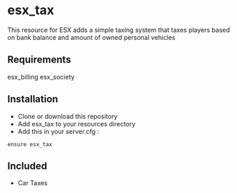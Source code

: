 # esx_tax

This resource for ESX adds a simple taxing system that taxes players based on bank balance and amount of owned personal vehicles

## Requirements
esx_billing
esx_society


## Installation
- Clone or download this repository
- Add esx_tax to your resources directory
- Add this in your server.cfg :

```
ensure esx_tax
```
## Included
- Car Taxes

